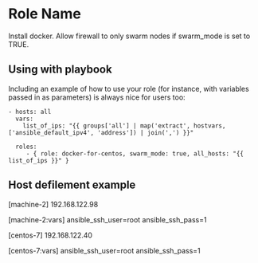 Role Name
=========

Install docker. 
Allow firewall to only swarm nodes if swarm_mode is set to TRUE.


Using with playbook
----------------

Including an example of how to use your role (for instance, with variables passed in as parameters) is always nice for users too:

    - hosts: all
      vars:
        list_of_ips: "{{ groups['all'] | map('extract', hostvars, ['ansible_default_ipv4', 'address']) | join(',') }}"
      
      roles:
         - { role: docker-for-centos, swarm_mode: true, all_hosts: "{{ list_of_ips }}" }

Host defilement example
----------------

[machine-2]
192.168.122.98

[machine-2:vars]
ansible_ssh_user=root
ansible_ssh_pass=1

[centos-7]
192.168.122.40

[centos-7:vars]
ansible_ssh_user=root
ansible_ssh_pass=1
